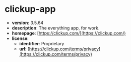 # clickup-app

- **version**: 3.5.64
- **description**: The everything app, for work.
- **homepage**: [https://clickup.com/](https://clickup.com/)
- **license**:
  - **identifier**: Proprietary
  - **url**: [https://clickup.com/terms/privacy](https://clickup.com/terms/privacy)


